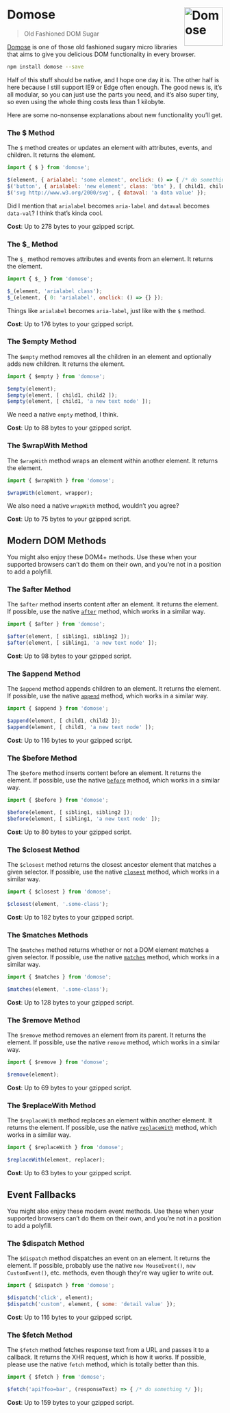 # Domose [<img src="https://jonathantneal.github.io/domose/domose.svg" alt="Domose" width="90" height="90" align="right">][Domose]

> Old Fashioned DOM Sugar

[Domose] is one of those old fashioned sugary micro libraries that aims to give
you delicious DOM functionality in every browser.

```sh
npm install domose --save
```

Half of this stuff should be native, and I hope one day it is. The other half
is here because I still support IE9 or Edge often enough. The good news is,
it’s all modular, so you can just use the parts you need, and it’s also super
tiny, so even using the whole thing costs less than 1 kilobyte.

Here are some no-nonsense explanations about new functionality you’ll get.

### The $ Method

The `$` method creates or updates an element with attributes, events, and
children. It returns the element.

```js
import { $ } from 'domose';

$(element, { arialabel: 'some element', onclick: () => { /* do something */ } });
$('button', { arialabel: 'new element', class: 'btn' }, [ child1, child2 ]);
$('svg http://www.w3.org/2000/svg', { dataval: 'a data value' });
```

Did I mention that `arialabel` becomes `aria-label` and `dataval` becomes
`data-val`? I think that’s kinda cool.

**Cost**: Up to 278 bytes to your gzipped script.

### The $_ Method

The `$_` method removes attributes and events from an element. It returns the
element.

```js
import { $_ } from 'domose';

$_(element, 'arialabel class');
$_(element, { 0: 'arialabel', onclick: () => {} });
```

Things like `arialabel` becomes `aria-label`, just like with the `$` method.

**Cost**: Up to 176 bytes to your gzipped script.

### The $empty Method

The `$empty` method removes all the children in an element and optionally adds
new children. It returns the element.

```js
import { $empty } from 'domose';

$empty(element);
$empty(element, [ child1, child2 ]);
$empty(element, [ child1, 'a new text node' ]);
```

We need a native `empty` method, I think.

**Cost**: Up to 88 bytes to your gzipped script.

### The $wrapWith Method

The `$wrapWith` method wraps an element within another element. It returns the
element.

```js
import { $wrapWith } from 'domose';

$wrapWith(element, wrapper);
```

We also need a native `wrapWith` method, wouldn’t you agree?

**Cost**: Up to 75 bytes to your gzipped script.

## Modern DOM Methods

You might also enjoy these DOM4+ methods. Use these when your supported
browsers can’t do them on their own, and you’re not in a position to add a
polyfill.

### The $after Method

The `$after` method inserts content after an element. It returns the element.
If possible, use the native [`after`] method, which works in a similar way.

```js
import { $after } from 'domose';

$after(element, [ sibling1, sibling2 ]);
$after(element, [ sibling1, 'a new text node' ]);
```

**Cost**: Up to 98 bytes to your gzipped script.

### The $append Method

The `$append` method appends children to an element. It returns the element. If
possible, use the native [`append`] method, which works in a similar way.

```js
import { $append } from 'domose';

$append(element, [ child1, child2 ]);
$append(element, [ child1, 'a new text node' ]);
```

**Cost**: Up to 116 bytes to your gzipped script.

### The $before Method

The `$before` method inserts content before an element. It returns the element.
If possible, use the native [`before`] method, which works in a similar way.

```js
import { $before } from 'domose';

$before(element, [ sibling1, sibling2 ]);
$before(element, [ sibling1, 'a new text node' ]);
```

**Cost**: Up to 80 bytes to your gzipped script.

### The $closest Method

The `$closest` method returns the closest ancestor element that matches a
given selector. If possible, use the native [`closest`] method, which works in
a similar way.

```js
import { $closest } from 'domose';

$closest(element, '.some-class');
```

**Cost**: Up to 182 bytes to your gzipped script.

### The $matches Methods

The `$matches` method returns whether or not a DOM element matches a given
selector. If possible, use the native [`matches`] method, which works in a
similar way.

```js
import { $matches } from 'domose';

$matches(element, '.some-class');
```

**Cost**: Up to 128 bytes to your gzipped script.

### The $remove Method

The `$remove` method removes an element from its parent. It returns the
element. If possible, use the native `remove` method, which works in a similar
way.

```js
import { $remove } from 'domose';

$remove(element);
```

**Cost**: Up to 69 bytes to your gzipped script.

### The $replaceWith Method

The `$replaceWith` method replaces an element within another element. It
returns the element. If possible, use the native [`replaceWith`] method, which
works in a similar way.

```js
import { $replaceWith } from 'domose';

$replaceWith(element, replacer);
```

**Cost**: Up to 63 bytes to your gzipped script.

## Event Fallbacks

You might also enjoy these modern event methods. Use these when your supported
browsers can’t do them on their own, and you’re not in a position to add a
polyfill.

### The $dispatch Method

The `$dispatch` method dispatches an event on an element. It returns the
element. If possible, probably use the native `new MouseEvent()`,
`new CustomEvent()`, etc. methods, even though they're way uglier to write out.

```js
import { $dispatch } from 'domose';

$dispatch('click', element);
$dispatch('custom', element, { some: 'detail value' });
```

**Cost**: Up to 116 bytes to your gzipped script.

### The $fetch Method

The `$fetch` method fetches response text from a URL and passes it to a
callback. It returns the XHR request, which is how it works. If possible,
please use the native `fetch` method, which is totally better than this.

```js
import { $fetch } from 'domose';

$fetch('api?foo=bar', (responseText) => { /* do something */ });
```

**Cost**: Up to 159 bytes to your gzipped script.

[Domose]: https://github.com/jonathantneal/domose

[`after`]: http://caniuse.com/#feat=dom-manip-convenience
[`append`]: http://caniuse.com/#feat=dom-manip-convenience
[`before`]: http://caniuse.com/#feat=dom-manip-convenience
[`closest`]: http://caniuse.com/#feat=element-closest
[`matches`]: http://caniuse.com/#search=matches
[`prepend`]: http://caniuse.com/#feat=dom-manip-convenience
[`replaceWith`]: http://caniuse.com/#feat=dom-manip-convenience
